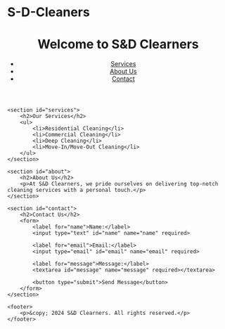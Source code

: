 # S-D-Cleaners<!DOCTYPE html>
<html lang="en">
<head>
    <meta charset="UTF-8">
    <meta name="viewport" content="width=device-width, initial-scale=1.0">
    <title>S&D Clearners</title>
    <link rel="stylesheet" href="styles.css">
</head>
<body>
    <header>
        <h1>Welcome to S&D Clearners</h1>
        <nav>
            <ul>
                <li><a href="#services">Services</a></li>
                <li><a href="#about">About Us</a></li>
                <li><a href="#contact">Contact</a></li>
            </ul>
        </nav>
    </header>

    <section id="services">
        <h2>Our Services</h2>
        <ul>
            <li>Residential Cleaning</li>
            <li>Commercial Cleaning</li>
            <li>Deep Cleaning</li>
            <li>Move-In/Move-Out Cleaning</li>
        </ul>
    </section>

    <section id="about">
        <h2>About Us</h2>
        <p>At S&D Clearners, we pride ourselves on delivering top-notch cleaning services with a personal touch.</p>
    </section>

    <section id="contact">
        <h2>Contact Us</h2>
        <form>
            <label for="name">Name:</label>
            <input type="text" id="name" name="name" required>
            
            <label for="email">Email:</label>
            <input type="email" id="email" name="email" required>
            
            <label for="message">Message:</label>
            <textarea id="message" name="message" required></textarea>
            
            <button type="submit">Send Message</button>
        </form>
    </section>

    <footer>
        <p>&copy; 2024 S&D Clearners. All rights reserved.</p>
    </footer>
</body>
</html>
